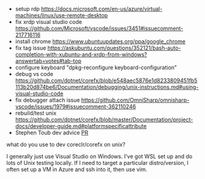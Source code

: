 * setup rdp https://docs.microsoft.com/en-us/azure/virtual-machines/linux/use-remote-desktop </br>
* fix xrdp visual studio code https://github.com/Microsoft/vscode/issues/3451#issuecomment-217716116 </br>
* install chrome https://www.ubuntuupdates.org/ppa/google_chrome </br>
* fix tag issue https://askubuntu.com/questions/352121/bash-auto-completion-with-xubuntu-and-xrdp-from-windows?answertab=votes#tab-top </br>
* configure keyboard "dpkg-reconfigure keyboard-configuration" </br>
* debug vs code https://github.com/dotnet/corefx/blob/e548aec5876e1d8233809451fb5113b20d874be6/Documentation/debugging/unix-instructions.md#using-visual-studio-code <br/>
* fix debugger attach issue https://github.com/OmniSharp/omnisharp-vscode/issues/1979#issuecomment-362110246 <br/>
* rebuild/test unix https://github.com/dotnet/corefx/blob/master/Documentation/project-docs/developer-guide.md#platformspecificattribute
* Stephen Toub dev advice [PR](https://github.com/dotnet/corefx/pull/27411#issuecomment-368120730)

what do you use to dev coreclr/corefx on unix?

I generally just use Visual Studio on Windows. I've got WSL set up and do lots of Unix testing locally. If I need to target a particular distro/version, I often set up a VM in Azure and ssh into it, then use vim.
